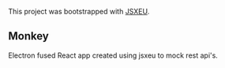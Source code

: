 This project was bootstrapped with [JSXEU](https://github.com/salilvnair/jsxeu).

## Monkey 

Electron fused React app created using jsxeu to mock rest api's.

